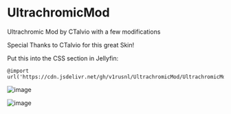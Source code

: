 # UltrachromicMod
 Ultrachromic Mod by CTalvio with a few modifications
 
 Special Thanks to CTalvio for this great Skin!
 

 Put this into the CSS section in Jellyfin:
 ```
 @import url('https://cdn.jsdelivr.net/gh/v1rusnl/UltrachromicMod/UltrachromicModded.css');
 ```

![image](https://github.com/user-attachments/assets/2dadf343-0960-46c4-a1f1-4bd870ce6964)

![image](https://github.com/user-attachments/assets/ff6c5afd-4b7f-4736-b9a6-abb86ec0c001)

